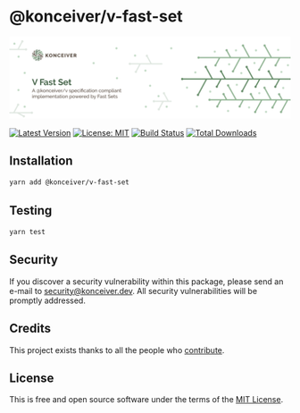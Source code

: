 # @konceiver/v-fast-set

<p align="center"><img src="./banner.png" /></p>

[![Latest Version](https://badgen.now.sh/npm/v/@konceiver/v-fast-set)](https://www.npmjs.com/package/@konceiver/v-fast-set)
[![License: MIT](https://badgen.now.sh/badge/license/MIT/green)](./LICENSE)
[![Build Status](https://img.shields.io/github/workflow/status/konceiver/v-fast-set/run-tests?label=tests)](https://img.shields.io/github/workflow/status/konceiver/v-fast-set/CI?label=CI)
[![Total Downloads](https://badgen.net/npm/dt/konceiver/v-fast-set)](https://npmjs.org/package/@konceiver/v-fast-set)

## Installation

```bash
yarn add @konceiver/v-fast-set
```

## Testing

```bash
yarn test
```

## Security

If you discover a security vulnerability within this package, please send an e-mail to security@konceiver.dev. All security vulnerabilities will be promptly addressed.

## Credits

This project exists thanks to all the people who [contribute](../../contributors).

## License

This is free and open source software under the terms of the [MIT License](./LICENSE).
